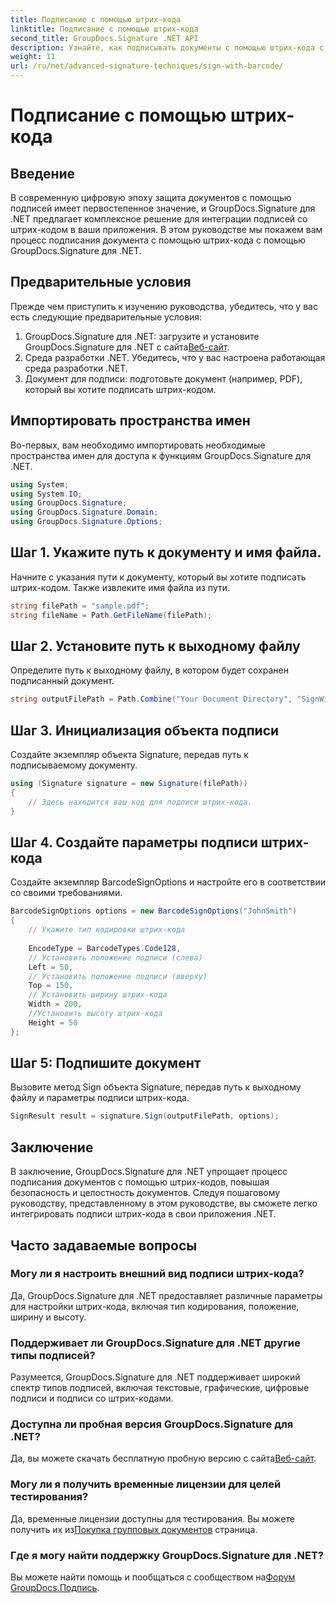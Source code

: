 ```yaml
---
title: Подписание с помощью штрих-кода
linktitle: Подписание с помощью штрих-кода
second_title: GroupDocs.Signature .NET API
description: Узнайте, как подписывать документы с помощью штрих-кода с помощью GroupDocs.Signature для .NET. Следуйте нашему пошаговому руководству для бесшовной интеграции.
weight: 11
url: /ru/net/advanced-signature-techniques/sign-with-barcode/
---
```


# Подписание с помощью штрих-кода

## Введение
В современную цифровую эпоху защита документов с помощью подписей имеет первостепенное значение, и GroupDocs.Signature для .NET предлагает комплексное решение для интеграции подписей со штрих-кодом в ваши приложения. В этом руководстве мы покажем вам процесс подписания документа с помощью штрих-кода с помощью GroupDocs.Signature для .NET.
## Предварительные условия
Прежде чем приступить к изучению руководства, убедитесь, что у вас есть следующие предварительные условия:
1.  GroupDocs.Signature для .NET: загрузите и установите GroupDocs.Signature для .NET с сайта[Веб-сайт](https://releases.groupdocs.com/signature/net/).
2. Среда разработки .NET. Убедитесь, что у вас настроена работающая среда разработки .NET.
3. Документ для подписи: подготовьте документ (например, PDF), который вы хотите подписать штрих-кодом.

## Импортировать пространства имен
Во-первых, вам необходимо импортировать необходимые пространства имен для доступа к функциям GroupDocs.Signature для .NET.
```csharp
using System;
using System.IO;
using GroupDocs.Signature;
using GroupDocs.Signature.Domain;
using GroupDocs.Signature.Options;
```
## Шаг 1. Укажите путь к документу и имя файла.
Начните с указания пути к документу, который вы хотите подписать штрих-кодом. Также извлеките имя файла из пути.
```csharp
string filePath = "sample.pdf";
string fileName = Path.GetFileName(filePath);
```
## Шаг 2. Установите путь к выходному файлу
Определите путь к выходному файлу, в котором будет сохранен подписанный документ.
```csharp
string outputFilePath = Path.Combine("Your Document Directory", "SignWithBarcode", fileName);
```
## Шаг 3. Инициализация объекта подписи
Создайте экземпляр объекта Signature, передав путь к подписываемому документу.
```csharp
using (Signature signature = new Signature(filePath))
{
    // Здесь находится ваш код для подписи штрих-кода.
}
```
## Шаг 4. Создайте параметры подписи штрих-кода
Создайте экземпляр BarcodeSignOptions и настройте его в соответствии со своими требованиями.
```csharp
BarcodeSignOptions options = new BarcodeSignOptions("JohnSmith")
{
	// Укажите тип кодировки штрих-кода
	
    EncodeType = BarcodeTypes.Code128,
    // Установить положение подписи (слева)
	Left = 50,
	// Установить положение подписи (вверху)
    Top = 150,
	// Установить ширину штрих-кода
    Width = 200,
	//Установить высоту штрих-кода
    Height = 50
};
```
## Шаг 5: Подпишите документ
Вызовите метод Sign объекта Signature, передав путь к выходному файлу и параметры подписи штрих-кода.
```csharp
SignResult result = signature.Sign(outputFilePath, options);
```

## Заключение
В заключение, GroupDocs.Signature для .NET упрощает процесс подписания документов с помощью штрих-кодов, повышая безопасность и целостность документов. Следуя пошаговому руководству, представленному в этом руководстве, вы сможете легко интегрировать подписи штрих-кода в свои приложения .NET.
## Часто задаваемые вопросы
### Могу ли я настроить внешний вид подписи штрих-кода?
Да, GroupDocs.Signature для .NET предоставляет различные параметры для настройки штрих-кода, включая тип кодирования, положение, ширину и высоту.
### Поддерживает ли GroupDocs.Signature для .NET другие типы подписей?
Разумеется, GroupDocs.Signature для .NET поддерживает широкий спектр типов подписей, включая текстовые, графические, цифровые подписи и подписи со штрих-кодами.
### Доступна ли пробная версия GroupDocs.Signature для .NET?
 Да, вы можете скачать бесплатную пробную версию с сайта[Веб-сайт](https://releases.groupdocs.com/).
### Могу ли я получить временные лицензии для целей тестирования?
Да, временные лицензии доступны для тестирования. Вы можете получить их из[Покупка групповых документов](https://purchase.groupdocs.com/temporary-license/) страница.
### Где я могу найти поддержку GroupDocs.Signature для .NET?
 Вы можете найти помощь и пообщаться с сообществом на[Форум GroupDocs.Подпись](https://forum.groupdocs.com/c/signature/13).